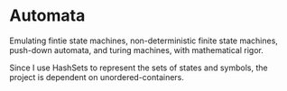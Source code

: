 # Automata
Emulating fintie state machines, non-deterministic finite state machines, push-down automata, and turing machines, with mathematical rigor.

Since I use HashSets to represent the sets of states and symbols, the project is dependent on 
unordered-containers.
